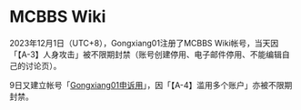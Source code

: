 # MCBBS Wiki
2023年12月1日（UTC+8），Gongxiang01注册了MCBBS Wiki帐号，当天因「【A-3】人身攻击」被不限期封禁（账号创建停用、电子邮件停用、不能编辑自己的讨论页）。

9日又建立帐号「[Gongxiang01申诉用](https://mcbbs.wiki/wiki/Special:Contributions/Gongxiang01申诉用)」，因「【A-4】滥用多个账户」亦被不限期封禁。
